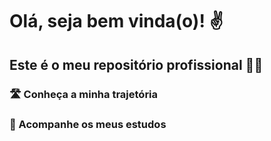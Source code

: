 # Olá, seja bem vinda(o)! ✌

## Este é o meu repositório profissional 👩‍💻

### 🛣️ Conheça a minha trajetória
### 📖 Acompanhe os meus estudos
